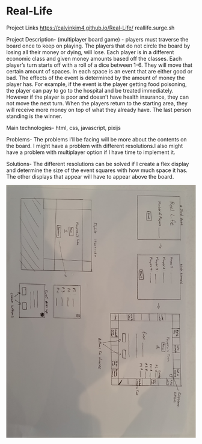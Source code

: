# Real-Life

Project Links
https://calvinkim4.github.io/Real-Life/
reallife.surge.sh


Project Description- (multiplayer board game) - players must traverse the board once to keep on playing. The players that do not circle the board by losing all their money or dying, will lose. Each player is in a different economic class and given money amounts based off the classes. Each player’s turn starts off with a roll of a dice between 1-6. They will move that certain amount of spaces. In each space is an event that are either good or bad. The effects of the event is determined by the amount of money the player has. For example, if the event is the player getting food poisoning, the player can pay to go to the hospital and be treated immediately. However if the player is poor and doesn’t have health insurance, they can not move the next turn. When the players return to the starting area, they will receive more money on top of what they already have. The last person standing is the winner.

Main technologies- html, css, javascript, pixijs

Problems- The problems I’ll be facing will be more about the contents on the board. I might have a problem with different resolutions.I also might have a problem with multiplayer option if I have time to implement it.

Solutions- The different resolutions can be solved if I create a flex display and determine the size of the event squares with how much space it has. The other displays that appear will have to appear above the board. 

![alt text](/wireframe.jpg "Wireframe")

